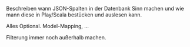 Beschreiben wann JSON-Spalten in der Datenbank Sinn machen und wie mann diese in Play/Scala 
bestücken und auslesen kann.

Alles Optional. Model-Mapping, ...

Filterung immer noch außerhalb machen.
